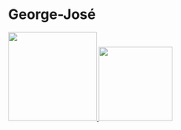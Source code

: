 # George-José

<div>
<a href="https://beacons.ai/M0nteskieu">
<img height="180em" src="https://github-readme-stats.vercel.app/api?username=M0nteskieu&show_icons=true&theme=dark"/>
<img height="150em" src="https://github-readme-stats.vercel.app/api/top-langs/?username=M0nteskieu&layout=compact&theme=dark"/>
<div>
